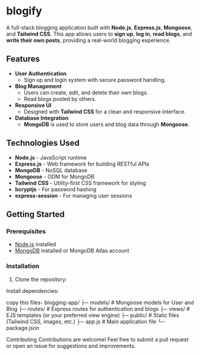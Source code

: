 # blogify


A full-stack blogging application built with **Node.js**, **Express.js**, **Mongoose**, and **Tailwind CSS**. This app allows users to **sign up**, **log in**, **read blogs**, and **write their own posts**, providing a real-world blogging experience.

## Features

- **User Authentication**  
  - Sign up and login system with secure password handling.
- **Blog Management**  
  - Users can create, edit, and delete their own blogs.
  - Read blogs posted by others.
- **Responsive UI**  
  - Designed with **Tailwind CSS** for a clean and responsive interface.
- **Database Integration**  
  - **MongoDB** is used to store users and blog data through **Mongoose**.

## Technologies Used

- **Node.js** - JavaScript runtime  
- **Express.js** - Web framework for building RESTful APIs  
- **MongoDB** - NoSQL database  
- **Mongoose** - ODM for MongoDB  
- **Tailwind CSS** - Utility-first CSS framework for styling  
- **bcryptjs** - For password hashing  
- **express-session** - For managing user sessions  

## Getting Started

### Prerequisites

- [Node.js](https://nodejs.org/en/) installed
- [MongoDB](https://www.mongodb.com/) installed or MongoDB Atlas account

### Installation

1. Clone the repository:

Install dependencies:

copy this files-
blogging-app/
├─ models/          # Mongoose models for User and Blog
├─ routes/          # Express routes for authentication and blogs
├─ views/           # EJS templates (or your preferred view engine)
├─ public/          # Static files (Tailwind CSS, images, etc.)
├─ app.js           # Main application file
└─ package.json

Contributing
Contributions are welcome! Feel free to submit a pull request or open an issue for suggestions and improvements.

